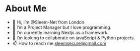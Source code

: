 # About Me
- 👋 Hi, I’m @Sleem-Net from London
- 👀 I’m a Project Manager but I love programming.
- 🌱 I’m currently learning Nextjs as a framework.
- 💞️ I’m looking to collaborate on javaScript & Python projects.
- 📫 How to reach me sleemsecure@gmail.com

<!---
Sleem-Net/Sleem-Net is a ✨ special ✨ repository because its `README.md` (this file) appears on your GitHub profile.
You can click the Preview link to take a look at your changes.
--->
